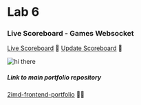 # Lab 6

### Live Scoreboard - Games Websocket
[Live Scoreboard](https://ws-ieg.herokuapp.com/) 💯
[Update Scoreboard](https://ws-ieg.herokuapp.com/updatestats) 🐧

![hi there](https://share.getcloudapp.com/RBunOWl6)

##### Link to main portfolio repository
[2imd-frontend-portfolio](https://github.com/ismailElg1/2imd-frontend-portfolio) 🙋‍♂️
